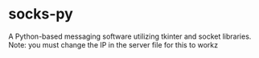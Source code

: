 # socks-py
A Python-based messaging software utilizing tkinter and socket libraries.
 Note: you must change the IP in the server file for this to workz
